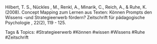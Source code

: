  
Hilbert, T. S., Nückles , M., Renkl, A., Minarik, C., Reich, A., & Ruhe, K. (2008). Concept 
Mapping zum Lernen aus Texten: Können Prompts den Wissens -und 
Strategieerwerb fördern? Zeitschrift für pädagogische Psychologie , 22(2), 119 -
125. 

   Tags & Topics:
   #Strategieerwerb
   #Können
   #wissen
   #Wissens
   #Ruhe
   #Zeitschrift
